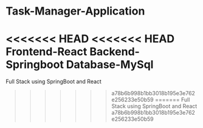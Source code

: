 # Task-Manager-Application
<<<<<<< HEAD
<<<<<<< HEAD
Frontend-React  Backend-Springboot Database-MySql
=======
Full Stack using SpringBoot and React
>>>>>>> a78b6b998b1bb3018b195e3e762e256233e50b59
=======
Full Stack using SpringBoot and React
>>>>>>> a78b6b998b1bb3018b195e3e762e256233e50b59
